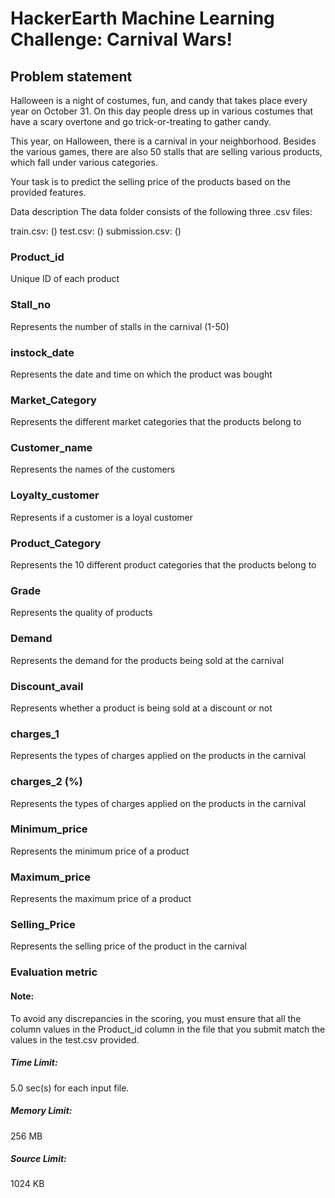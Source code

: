 # HackerEarth Machine Learning Challenge: Carnival Wars!

## Problem statement
Halloween is a night of costumes, fun, and candy that takes place every year on October 31. On this day people dress up in various costumes that have a scary overtone and go trick-or-treating to gather candy.

This year, on Halloween, there is a carnival in your neighborhood. Besides the various games, there are also 50 stalls that are selling various products, which fall under various categories.

Your task is to predict the selling price of the products based on the provided features. 

Data description
The data folder consists of the following three .csv files:

train.csv: ()
test.csv: ()
submission.csv: ()


### Product_id

Unique ID of each product

### Stall_no

Represents the number of stalls in the carnival (1-50)

### instock_date

Represents the date and time on which the product was bought

### Market_Category

Represents the different market categories that the products belong to

### Customer_name

Represents the names of the customers

### Loyalty_customer

Represents if a customer is a loyal customer

### Product_Category

Represents the 10 different product categories that the products belong to

### Grade

Represents the quality of products

### Demand

Represents the demand for the products being sold at the carnival

### Discount_avail

Represents whether a product is being sold at a discount or not

### charges_1

Represents the types of charges applied on the products in the carnival

### charges_2 (%)

Represents the types of charges applied on the products in the carnival

### Minimum_price

Represents the minimum price of a product

### Maximum_price

Represents the maximum price of a product

### Selling_Price

Represents the selling price of the product in the carnival

### Evaluation metric

#### Note: 
To avoid any discrepancies in the scoring, you must ensure that all the column values in the Product_id column in the file that you submit match the values in the test.csv provided.

 

##### Time Limit:

5.0 sec(s) for each input file.

##### Memory Limit:	

256 MB
##### Source Limit:	

1024 KB
